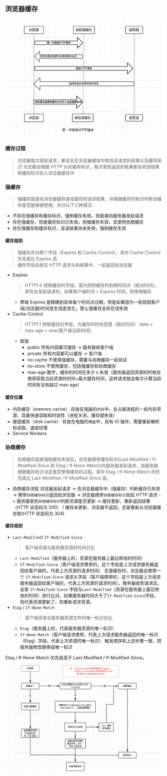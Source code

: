 ## 浏览器缓存

![alt text](/assets/images/broswer/image.png)

### 缓存过程

> 浏览器每次发起请求，都会先在浏览器缓存中查找该请求的结果以及缓存标识
> 浏览器会根据 HTTP 头的缓存标识，每次拿到返回的结果都会将该结果和缓存标识存入浏览器缓存中

### 强缓存

> 强缓存就是向浏览器缓存查找缓存的请求结果，并根据缓存的标识判断该缓存是否能够被使用。共分以下三种情况：

- 不存在强缓存和缓存标识，强制缓存失效，则直接向服务器发起请求
- 存在强缓存，但是缓存标识已失效。则强缓存失效，去使用协商缓存
- 存在强缓存和缓存标识，且该结果尚未失效，强制缓存生效

#### 缓存规则

> 强缓存共分两个字段（Expires 和 Cache-Control），其中 Cache-Control 优先级比 Expires 高  
> 缓存字段会放在 HTTP 请求头和结果中，一起返回给浏览器

- Expires
  > HTTP1.0 控制缓存的字段，值为控制缓存的到期时间点（绝对时间）。即在此发起请求时，如果客户端时间 < Expires 时间，则使用缓存
  - 弊端
    Expires 是精确到具体每个时间点过期，但是如果因为一些原因客户端(浏览器)时间发生误差变化，那么强缓存会存在误失效
- Cache-Control
  > HTTP1.1 控制缓存的字段，为缓存的时间范围（相对时间）
  > date + max-age < now(客户端当前时间)
  - 取值
    - public 所有内容都可缓存 -> 服务器和客户端
    - private 所有内容都可以缓存 -> 客户端
    - no-cache 不使用强缓存，需要与协商缓存一起验证
    - no-store 不使用缓存，包括强缓存和协商缓存
    - max-age 数字，缓存的时间在多少 s 失效（服务器返回资源的时候会携带获取当前资源的时间+最大缓存时间，这样请求就会每次计算当前时间有没有超过 max-age）

#### 缓存位置

- 内存缓存（memory cache）
  存放在电脑的`内存`中，会占据进程的一些内存资源，具备快速读取和时效性（进程关闭，缓存就失效）
- 硬盘缓存（disk cache）
  存放在电脑的`硬盘`中，具有 IO 操作，需要重新解析和读取，速度较慢
- Service Workers

### 协商缓存

> 协商缓存就是强制缓存失效后，浏览器携带缓存标识(Last-Modified / If-Modified-Since 和 Etag / If-None-Match)向服务器发起请求，由服务器根据缓存标识决定是否使用缓存的过程。其中 Etag / If-None-Match 的优先级比 Last-Modified / If-Modified-Since 高。

- 协商缓存流程
  浏览器发起请求 -> 去浏览器缓存中（强缓存）判断缓存已失效 -> 携带`协商缓存标识`返回给浏览器 -> 浏览器携带`协商缓存标识`发起 HTTP 请求 -> 服务器拿到`协商缓存标识`判断资源是否更新 -> 缓存更新，重新返回结果（HTTP 状态码为 200） / 缓存未更新，浏览器不返回，还是重新从浏览器缓存取(HTTP 状态码为 304)

#### 缓存规则

- `Last-Modified`/ `If-Modified-Since`
  > 客户端资源与服务器资源的时间对比
  - `Last-Modified`（服务器上的，资源在服务器上最后修改的时间）
  - `If-Modified-Since`（客户端请求携带的，这个字段是上次请求服务器返回给客户端的，代表上次资源的请求时间）
    无强缓存时，浏览器会携带一个 `If-Modified-Since` 请求头字段（客户端携带的，这个字段是上次请求服务器返回给客户端的，代表上次资源的请求时间）。服务器收到请求后，会拿 `If-Modified-Since` 字段与`Last-Modified`（资源在服务器上最后修改的时间）进行比对。如果服务器时间大于了`If-Modified-Since`字段，则代表资源更新了，则重新请求资源。
- `Etag` / `If-None-Match`
  > 客户端资源与服务器资源文件的唯一标识对比
  - `Etag`（服务器上的，代表服务器资源的唯一标识）
  - `If-None-Match`（客户端请求携带，代表上次请求服务器返回的唯一标识（Etag）字段，代表上次资源的唯一标识）
    触发顺序和上述步骤一致，把服务器修改替换成唯一标识

Etag / If-None-Match 优先级高于 Last-Modified / If-Modified-Since。

![alt text](/assets/images/broswer/image1.png)
